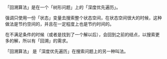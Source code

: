 

「回溯算法」是在一个「树形问题」上的「深度优先遍历」。

强调只使用一份「状态」变量去搜索整个状态空间，在状态空间很大的时候，这种做法是节约空间的，并且在一定程度上也是节约时间的。

在不满足条件的时候（或者是找到了一个解以后），会回到之前的结点，以搜索更多的解，所以有「回溯」的需求。

「回溯算法」 是「深度优先遍历」在搜索问题上的另一种叫法。

